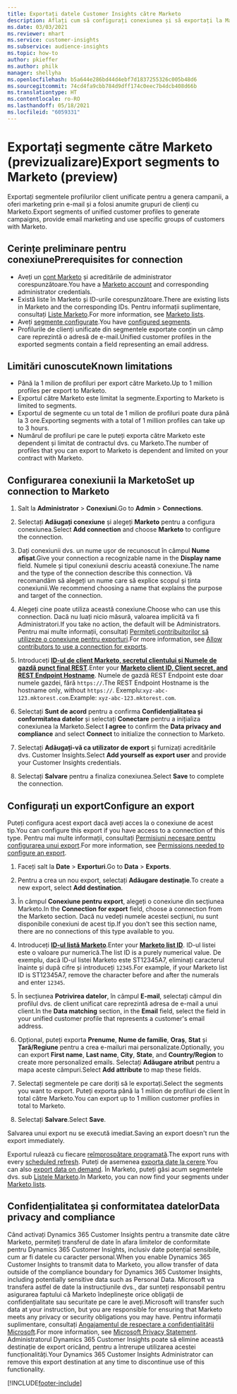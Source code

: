 ```yaml
---
title: Exportați datele Customer Insights către Marketo
description: Aflați cum să configurați conexiunea și să exportați la Marketo.
ms.date: 03/03/2021
ms.reviewer: mhart
ms.service: customer-insights
ms.subservice: audience-insights
ms.topic: how-to
author: pkieffer
ms.author: philk
manager: shellyha
ms.openlocfilehash: b5a644e286bd44d4ebf7d1837255326c005b48d6
ms.sourcegitcommit: 74cd4fa9cbb784d9dff174c0eec7b4dcb408d66b
ms.translationtype: HT
ms.contentlocale: ro-RO
ms.lasthandoff: 05/18/2021
ms.locfileid: "6059331"
---
```

# <a name="export-segments-to-marketo-preview"></a><span data-ttu-id="0983d-103">Exportați segmente către Marketo (previzualizare)</span><span class="sxs-lookup"><span data-stu-id="0983d-103">Export segments to Marketo (preview)</span></span>

<span data-ttu-id="0983d-104">Exportați segmentele profilurilor client unificate pentru a genera campanii, a oferi marketing prin e-mail și a folosi anumite grupuri de clienți cu Marketo.</span><span class="sxs-lookup"><span data-stu-id="0983d-104">Export segments of unified customer profiles to generate campaigns, provide email marketing and use specific groups of customers with Marketo.</span></span>

## <a name="prerequisites-for-connection"></a><span data-ttu-id="0983d-105">Cerințe preliminare pentru conexiune</span><span class="sxs-lookup"><span data-stu-id="0983d-105">Prerequisites for connection</span></span>

-   <span data-ttu-id="0983d-106">Aveți un [cont Marketo](https://login.marketo.com/) și acreditările de administrator corespunzătoare.</span><span class="sxs-lookup"><span data-stu-id="0983d-106">You have a [Marketo account](https://login.marketo.com/) and corresponding administrator credentials.</span></span>
-   <span data-ttu-id="0983d-107">Există liste în Marketo și ID-urile corespunzătoare.</span><span class="sxs-lookup"><span data-stu-id="0983d-107">There are existing lists in Marketo and the corresponding IDs.</span></span> <span data-ttu-id="0983d-108">Pentru informații suplimentare, consultați [Liste Marketo](https://docs.marketo.com/display/public/DOCS/Understanding+Static+Lists).</span><span class="sxs-lookup"><span data-stu-id="0983d-108">For more information, see [Marketo lists](https://docs.marketo.com/display/public/DOCS/Understanding+Static+Lists).</span></span>
-   <span data-ttu-id="0983d-109">Aveți [segmente configurate](segments.md).</span><span class="sxs-lookup"><span data-stu-id="0983d-109">You have [configured segments](segments.md).</span></span>
-   <span data-ttu-id="0983d-110">Profilurile de clienți unificate din segmentele exportate conțin un câmp care reprezintă o adresă de e-mail.</span><span class="sxs-lookup"><span data-stu-id="0983d-110">Unified customer profiles in the exported segments contain a field representing an email address.</span></span>

## <a name="known-limitations"></a><span data-ttu-id="0983d-111">Limitări cunoscute</span><span class="sxs-lookup"><span data-stu-id="0983d-111">Known limitations</span></span>

- <span data-ttu-id="0983d-112">Până la 1 milion de profiluri per export către Marketo.</span><span class="sxs-lookup"><span data-stu-id="0983d-112">Up to 1 million profiles per export to Marketo.</span></span>
- <span data-ttu-id="0983d-113">Exportul către Marketo este limitat la segmente.</span><span class="sxs-lookup"><span data-stu-id="0983d-113">Exporting to Marketo is limited to segments.</span></span>
- <span data-ttu-id="0983d-114">Exportul de segmente cu un total de 1 milion de profiluri poate dura până la 3 ore.</span><span class="sxs-lookup"><span data-stu-id="0983d-114">Exporting segments with a total of 1 million profiles can take up to 3 hours.</span></span> 
- <span data-ttu-id="0983d-115">Numărul de profiluri pe care le puteți exporta către Marketo este dependent și limitat de contractul dvs. cu Marketo.</span><span class="sxs-lookup"><span data-stu-id="0983d-115">The number of profiles that you can export to Marketo is dependent and limited on your contract with Marketo.</span></span>

## <a name="set-up-connection-to-marketo"></a><span data-ttu-id="0983d-116">Configurarea conexiunii la Marketo</span><span class="sxs-lookup"><span data-stu-id="0983d-116">Set up connection to Marketo</span></span>

1. <span data-ttu-id="0983d-117">Salt la **Administrator** > **Conexiuni**.</span><span class="sxs-lookup"><span data-stu-id="0983d-117">Go to **Admin** > **Connections**.</span></span>

1. <span data-ttu-id="0983d-118">Selectați **Adăugați conexiune** și alegeți **Marketo** pentru a configura conexiunea.</span><span class="sxs-lookup"><span data-stu-id="0983d-118">Select **Add connection** and choose **Marketo** to configure the connection.</span></span>

1. <span data-ttu-id="0983d-119">Dați conexiunii dvs. un nume ușor de recunoscut în câmpul **Nume afișat**.</span><span class="sxs-lookup"><span data-stu-id="0983d-119">Give your connection a recognizable name in the **Display name** field.</span></span> <span data-ttu-id="0983d-120">Numele și tipul conexiunii descriu această conexiune.</span><span class="sxs-lookup"><span data-stu-id="0983d-120">The name and the type of the connection describe this connection.</span></span> <span data-ttu-id="0983d-121">Vă recomandăm să alegeți un nume care să explice scopul și ținta conexiunii.</span><span class="sxs-lookup"><span data-stu-id="0983d-121">We recommend choosing a name that explains the purpose and target of the connection.</span></span>

1. <span data-ttu-id="0983d-122">Alegeți cine poate utiliza această conexiune.</span><span class="sxs-lookup"><span data-stu-id="0983d-122">Choose who can use this connection.</span></span> <span data-ttu-id="0983d-123">Dacă nu luați nicio măsură, valoarea implicită va fi Administratori.</span><span class="sxs-lookup"><span data-stu-id="0983d-123">If you take no action, the default will be Administrators.</span></span> <span data-ttu-id="0983d-124">Pentru mai multe informații, consultați [Permiteți contribuitorilor să utilizeze o conexiune pentru exporturi](connections.md#allow-contributors-to-use-a-connection-for-exports).</span><span class="sxs-lookup"><span data-stu-id="0983d-124">For more information, see [Allow contributors to use a connection for exports](connections.md#allow-contributors-to-use-a-connection-for-exports).</span></span>

1. <span data-ttu-id="0983d-125">Introduceți **[ID-ul de client Marketo, secretul clientului și Numele de gazdă punct final REST](https://developers.marketo.com/rest-api/authentication/)**.</span><span class="sxs-lookup"><span data-stu-id="0983d-125">Enter your **[Marketo client ID, Client secret, and REST Endpoint Hostname](https://developers.marketo.com/rest-api/authentication/)**.</span></span> <span data-ttu-id="0983d-126">Numele de gazdă REST Endpoint este doar numele gazdei, fără `https://`.</span><span class="sxs-lookup"><span data-stu-id="0983d-126">The REST Endpoint Hostname is the hostname only, without `https://`.</span></span> <span data-ttu-id="0983d-127">Exemplu:`xyz-abc-123.mktorest.com`.</span><span class="sxs-lookup"><span data-stu-id="0983d-127">Example: `xyz-abc-123.mktorest.com`.</span></span> 

1. <span data-ttu-id="0983d-128">Selectați **Sunt de acord** pentru a confirma **Confidențialitatea și conformitatea datelor** și selectați **Conectare** pentru a inițializa conexiunea la Marketo.</span><span class="sxs-lookup"><span data-stu-id="0983d-128">Select **I agree** to confirm the **Data privacy and compliance** and select **Connect** to initialize the connection to Marketo.</span></span>

1. <span data-ttu-id="0983d-129">Selectați **Adăugați-vă ca utilizator de export** și furnizați acreditările dvs. Customer Insights.</span><span class="sxs-lookup"><span data-stu-id="0983d-129">Select **Add yourself as export user** and provide your Customer Insights credentials.</span></span>

1. <span data-ttu-id="0983d-130">Selectați **Salvare** pentru a finaliza conexiunea.</span><span class="sxs-lookup"><span data-stu-id="0983d-130">Select **Save** to complete the connection.</span></span>

## <a name="configure-an-export"></a><span data-ttu-id="0983d-131">Configurați un export</span><span class="sxs-lookup"><span data-stu-id="0983d-131">Configure an export</span></span>

<span data-ttu-id="0983d-132">Puteți configura acest export dacă aveți acces la o conexiune de acest tip.</span><span class="sxs-lookup"><span data-stu-id="0983d-132">You can configure this export if you have access to a connection of this type.</span></span> <span data-ttu-id="0983d-133">Pentru mai multe informații, consultați [Permisiuni necesare pentru configurarea unui export](export-destinations.md#set-up-a-new-export).</span><span class="sxs-lookup"><span data-stu-id="0983d-133">For more information, see [Permissions needed to configure an export](export-destinations.md#set-up-a-new-export).</span></span>

1. <span data-ttu-id="0983d-134">Faceți salt la **Date** > **Exporturi**.</span><span class="sxs-lookup"><span data-stu-id="0983d-134">Go to **Data** > **Exports**.</span></span>

1. <span data-ttu-id="0983d-135">Pentru a crea un nou export, selectați **Adăugare destinație**.</span><span class="sxs-lookup"><span data-stu-id="0983d-135">To create a new export, select **Add destination**.</span></span>

1. <span data-ttu-id="0983d-136">În câmpul **Conexiune pentru export**, alegeți o conexiune din secțiunea Marketo.</span><span class="sxs-lookup"><span data-stu-id="0983d-136">In the **Connection for export** field, choose a connection from the Marketo section.</span></span> <span data-ttu-id="0983d-137">Dacă nu vedeți numele acestei secțiuni, nu sunt disponibile conexiuni de acest tip.</span><span class="sxs-lookup"><span data-stu-id="0983d-137">If you don't see this section name, there are no connections of this type available to you.</span></span>

1. <span data-ttu-id="0983d-138">Introduceți **[ID-ul listă Marketo](https://docs.marketo.com/display/public/DOCS/Understanding+Static+Lists)**.</span><span class="sxs-lookup"><span data-stu-id="0983d-138">Enter your **[Marketo list ID](https://docs.marketo.com/display/public/DOCS/Understanding+Static+Lists)**.</span></span> <span data-ttu-id="0983d-139">ID-ul listei este o valoare pur numerică.</span><span class="sxs-lookup"><span data-stu-id="0983d-139">The list ID is a purely numerical value.</span></span> <span data-ttu-id="0983d-140">De exemplu, dacă ID-ul listei Marketo este ST12345A7, eliminați caracterul înainte și după cifre și introduceți `12345`.</span><span class="sxs-lookup"><span data-stu-id="0983d-140">For example, if your Marketo list ID is ST12345A7, remove the character before and after the numerals and enter `12345`.</span></span> 

1. <span data-ttu-id="0983d-141">În secțiunea **Potrivirea datelor**, în câmpul **E-mail**, selectați câmpul din profilul dvs. de client unificat care reprezintă adresa de e-mail a unui client.</span><span class="sxs-lookup"><span data-stu-id="0983d-141">In the **Data matching** section, in the **Email** field, select the field in your unified customer profile that represents a customer's email address.</span></span> 

1. <span data-ttu-id="0983d-142">Opțional, puteți exporta **Prenume**, **Nume de familie**, **Oraș**, **Stat** și **Țară/Regiune** pentru a crea e-mailuri mai personalizate.</span><span class="sxs-lookup"><span data-stu-id="0983d-142">Optionally, you can export **First name**, **Last name**, **City**, **State**, and **Country/Region**  to create more personalized emails.</span></span> <span data-ttu-id="0983d-143">Selectați **Adăugare atribut** pentru a mapa aceste câmpuri.</span><span class="sxs-lookup"><span data-stu-id="0983d-143">Select **Add attribute** to map these fields.</span></span>

1. <span data-ttu-id="0983d-144">Selectați segmentele pe care doriți să le exportați.</span><span class="sxs-lookup"><span data-stu-id="0983d-144">Select the segments you want to export.</span></span> <span data-ttu-id="0983d-145">Puteți exporta până la 1 milion de profiluri de client în total către Marketo.</span><span class="sxs-lookup"><span data-stu-id="0983d-145">You can export up to 1 million customer profiles in total to Marketo.</span></span>

1. <span data-ttu-id="0983d-146">Selectați **Salvare**.</span><span class="sxs-lookup"><span data-stu-id="0983d-146">Select **Save**.</span></span>

<span data-ttu-id="0983d-147">Salvarea unui export nu se execută imediat.</span><span class="sxs-lookup"><span data-stu-id="0983d-147">Saving an export doesn't run the export immediately.</span></span>

<span data-ttu-id="0983d-148">Exportul rulează cu fiecare [reîmprospătare programată](system.md#schedule-tab).</span><span class="sxs-lookup"><span data-stu-id="0983d-148">The export runs with every [scheduled refresh](system.md#schedule-tab).</span></span> <span data-ttu-id="0983d-149">Puteți de asemenea [exporta date la cerere](export-destinations.md#run-exports-on-demand).</span><span class="sxs-lookup"><span data-stu-id="0983d-149">You can also [export data on demand](export-destinations.md#run-exports-on-demand).</span></span> <span data-ttu-id="0983d-150">În Marketo, puteți găsi acum segmentele dvs. sub [Listele Marketo](https://docs.marketo.com/display/public/DOCS/Understanding+Static+Lists).</span><span class="sxs-lookup"><span data-stu-id="0983d-150">In Marketo, you can now find your segments under [Marketo lists](https://docs.marketo.com/display/public/DOCS/Understanding+Static+Lists).</span></span>


## <a name="data-privacy-and-compliance"></a><span data-ttu-id="0983d-151">Confidențialitatea și conformitatea datelor</span><span class="sxs-lookup"><span data-stu-id="0983d-151">Data privacy and compliance</span></span>

<span data-ttu-id="0983d-152">Când activați Dynamics 365 Customer Insights pentru a transmite date către Marketo, permiteți transferul de date în afara limitelor de conformitate pentru Dynamics 365 Customer Insights, inclusiv date potențial sensibile, cum ar fi datele cu caracter personal.</span><span class="sxs-lookup"><span data-stu-id="0983d-152">When you enable Dynamics 365 Customer Insights to transmit data to Marketo, you allow transfer of data outside of the compliance boundary for Dynamics 365 Customer Insights, including potentially sensitive data such as Personal Data.</span></span> <span data-ttu-id="0983d-153">Microsoft va transfera astfel de date la instrucțiunile dvs., dar sunteți responsabil pentru asigurarea faptului că Marketo îndeplinește orice obligații de confidențialitate sau securitate pe care le aveți.</span><span class="sxs-lookup"><span data-stu-id="0983d-153">Microsoft will transfer such data at your instruction, but you are responsible for ensuring that Marketo meets any privacy or security obligations you may have.</span></span> <span data-ttu-id="0983d-154">Pentru informații suplimentare, consultați [Angajamentul de respectare a confidențialității Microsoft](https://go.microsoft.com/fwlink/?linkid=396732).</span><span class="sxs-lookup"><span data-stu-id="0983d-154">For more information, see [Microsoft Privacy Statement](https://go.microsoft.com/fwlink/?linkid=396732).</span></span>
<span data-ttu-id="0983d-155">Administratorul Dynamics 365 Customer Insights poate să elimine această destinație de export oricând, pentru a întrerupe utilizarea acestei funcționalități.</span><span class="sxs-lookup"><span data-stu-id="0983d-155">Your Dynamics 365 Customer Insights Administrator can remove this export destination at any time to discontinue use of this functionality.</span></span>


[!INCLUDE[footer-include](../includes/footer-banner.md)]
